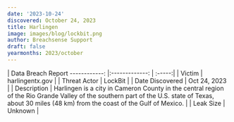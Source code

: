 ```yaml
---
date: '2023-10-24'
discovered: October 24, 2023
title: Harlingen
image: images/blog/lockbit.png
author: Breachsense Support
draft: false
yearmonths: 2023/october
---
```



| Data Breach Report
------------:     |:-------------:    | :-----:|
| Victim      | harlingentx.gov      | 
| Threat Actor      | LockBit      | 
| Date Discovered      | Oct 24, 2023      | 
| Description      | Harlingen is a city in Cameron County in the central region of the Rio Grande Valley of the southern part of the U.S. state of Texas, about 30 miles (48 km) from the coast of the Gulf of Mexico.      | 
| Leak Size      | Unknown      | 

